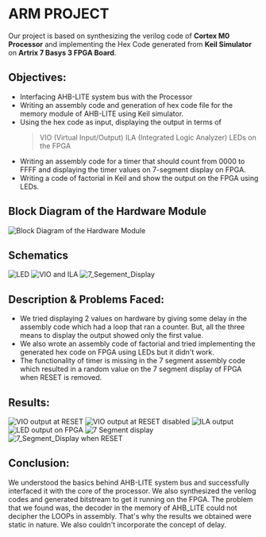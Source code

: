 # ARM PROJECT

Our project is based on synthesizing the verilog code of **Cortex M0 Processor** and implementing the Hex Code generated from **Keil Simulator** on **Artrix 7 Basys 3 FPGA Board**.


## Objectives:
- Interfacing AHB-LITE system bus with the Processor
- Writing an assembly code and generation of hex code file for the memory module of AHB-LITE using Keil simulator.
- Using the hex code as input, displaying the output in terms of
	> VIO (Virtual Input/Output) 
	> ILA (Integrated Logic Analyzer)
	> LEDs on the FPGA
- Writing an assembly code for  a timer that should count from 0000 to FFFF and displaying the timer values on 7-segment display on FPGA.
- Writing a code of factorial in Keil and show the output on the FPGA using LEDs.

## Block Diagram of the Hardware Module
![Block Diagram of the Hardware Module](https://photos.google.com/photo/AF1QipPgt_1fLr3q2ni1zUDSmXyhvKoo0OGqFMb2hlKj)
## Schematics
![LED](https://photos.google.com/photo/AF1QipPXjjqZPLh9H0xXkARQjfeSOZ6Q56MjpDlXP5OV)
![VIO and ILA](https://photos.google.com/photo/AF1QipPXjjqZPLh9H0xXkARQjfeSOZ6Q56MjpDlXP5OV)
![7_Segement_Display](https://photos.google.com/photo/AF1QipMQRMBCmxTGSEOyJwec5xsh-nAnpdPibK5pt6Jh)
## Description & Problems Faced:
- We tried displaying 2 values on hardware by giving some delay in the assembly code which had a loop that ran a counter. But, all the three means to display the output showed only the first value. 
- We also wrote an assembly code of factorial and tried implementing the generated hex code on FPGA using LEDs but it didn't work.
- The functionality of timer is missing in the 7 segment assembly code which resulted in a random value on the 7 segment display of FPGA when RESET is removed.

## Results:

![VIO output at RESET](https://photos.google.com/photo/AF1QipNtqZOYN0qpkmn3ajwIFiWHZKYVrc8y9g1VJy0D)
![VIO output at RESET disabled](https://photos.google.com/photo/AF1QipPCX1yCTg6s0UhmxNg7m8CT0ltba7X2HN0CwstH)
![ILA output](https://photos.google.com/photo/AF1QipNVgh6fIa4TDjIQQc5wpbH6cqn9LEZCb7iFZbFV)
![LED output on FPGA](https://photos.google.com/photo/AF1QipODIloBkgQUOgmVlnuo9AUOv9jm51HClPsxEu7H)
![7 Segment display](https://photos.google.com/photo/AF1QipNayXwuO0IJZl6W35hMaQ1CsFaucYJHtPxw1XLJ)
![7_Segment_Display when RESET](https://photos.google.com/photo/AF1QipMOK22c1qwyZl9xGFgCEirwwOE99fhMRjb1UaY5)

## Conclusion:
We understood the basics behind AHB-LITE system bus and successfully interfaced it with the core of the processor. We also synthesized the verilog codes and generated bitstream to get it running on the FPGA. The problem that we found was, the decoder in the memory of AHB_LITE could not decipher the LOOPs in assembly. That's why the results we obtained were static in nature. We also couldn't incorporate the concept of delay.
